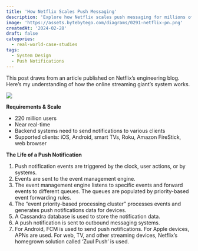 ```yaml
---
title: 'How Netflix Scales Push Messaging'
description: 'Explore how Netflix scales push messaging for millions of devices.'
image: 'https://assets.bytebytego.com/diagrams/0291-netflix-pn.png'
createdAt: '2024-02-28'
draft: false
categories:
  - real-world-case-studies
tags:
  - System Design
  - Push Notifications
---
```


This post draws from an article published on Netflix’s engineering blog. Here’s my understanding of how the online streaming giant’s system works.

![](https://assets.bytebytego.com/diagrams/0291-netflix-pn.png)

**Requirements & Scale**

*   220 million users
*   Near real-time
*   Backend systems need to send notifications to various clients
*   Supported clients: iOS, Android, smart TVs, Roku, Amazon FireStick, web browser

**The Life of a Push Notification**

1.  Push notification events are triggered by the clock, user actions, or by systems.
2.  Events are sent to the event management engine.
3.  The event management engine listens to specific events and forward events to different queues. The queues are populated by priority-based event forwarding rules.
4.  The “event priority-based processing cluster” processes events and generates push notifications data for devices.
5.  A Cassandra database is used to store the notification data.
6.  A push notification is sent to outbound messaging systems.
7.  For Android, FCM is used to send push notifications. For Apple devices, APNs are used. For web, TV, and other streaming devices, Netflix’s homegrown solution called ‘Zuul Push’ is used.
